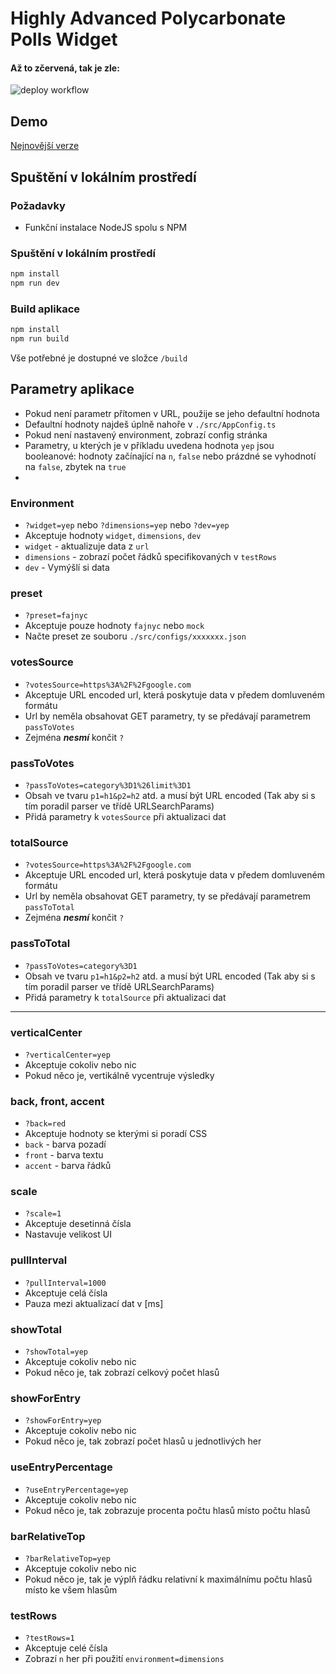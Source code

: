 # Highly Advanced Polycarbonate Polls Widget

#### Až to zčervená, tak je zle:

![deploy workflow](https://github.com/Jinderamarak/fajn-widget/actions/workflows/deploy.yml/badge.svg)

## Demo

[Nejnovější verze](https://jinderamarak.github.io/fajn-widget)

## Spuštění v lokálním prostředí

### Požadavky

- Funkční instalace NodeJS spolu s NPM

### Spuštění v lokálním prostředí

```bash
npm install
npm run dev
```

### Build aplikace

```bash
npm install
npm run build
```

Vše potřebné je dostupné ve složce `/build`

## Parametry aplikace

- Pokud není parametr přítomen v URL, použije se jeho defaultní hodnota
- Defaultní hodnoty najdeš úplně nahoře v `./src/AppConfig.ts`
- Pokud není nastavený environment, zobrazí config stránka
- Parametry, u kterých je v příkladu uvedena hodnota `yep` jsou booleanové: hodnoty začínající na `n`, `false` nebo prázdné se vyhodnotí na `false`, zbytek na `true`
-

### Environment

- `?widget=yep` nebo `?dimensions=yep` nebo `?dev=yep`
- Akceptuje hodnoty `widget`, `dimensions`, `dev`
- `widget` - aktualizuje data z `url`
- `dimensions` - zobrazí počet řádků specifikovaných v `testRows`
- `dev` - Vymýšlí si data

### preset

- `?preset=fajnyc`
- Akceptuje pouze hodnoty `fajnyc` nebo `mock`
- Načte preset ze souboru `./src/configs/xxxxxxx.json`

### votesSource

- `?votesSource=https%3A%2F%2Fgoogle.com`
- Akceptuje URL encoded url, která poskytuje data v předem domluveném formátu
- Url by neměla obsahovat GET parametry, ty se předávají parametrem `passToVotes`
- Zejména **_nesmí_** končit `?`

### passToVotes

- `?passToVotes=category%3D1%26limit%3D1`
- Obsah ve tvaru `p1=h1&p2=h2` atd. a musí být URL encoded (Tak aby si s tím poradil parser ve třídě URLSearchParams)
- Přidá parametry k `votesSource` při aktualizaci dat

### totalSource

- `?votesSource=https%3A%2F%2Fgoogle.com`
- Akceptuje URL encoded url, která poskytuje data v předem domluveném formátu
- Url by neměla obsahovat GET parametry, ty se předávají parametrem `passToTotal`
- Zejména **_nesmí_** končit `?`

### passToTotal

- `?passToVotes=category%3D1`
- Obsah ve tvaru `p1=h1&p2=h2` atd. a musí být URL encoded (Tak aby si s tím poradil parser ve třídě URLSearchParams)
- Přidá parametry k `totalSource` při aktualizaci dat

---

### verticalCenter

- `?verticalCenter=yep`
- Akceptuje cokoliv nebo nic
- Pokud něco je, vertikálně vycentruje výsledky

### back, front, accent

- `?back=red`
- Akceptuje hodnoty se kterými si poradí CSS
- `back` - barva pozadí
- `front` - barva textu
- `accent` - barva řádků

### scale

- `?scale=1`
- Akceptuje desetinná čísla
- Nastavuje velikost UI

### pullInterval

- `?pullInterval=1000`
- Akceptuje celá čísla
- Pauza mezi aktualizací dat v [ms]

### showTotal

- `?showTotal=yep`
- Akceptuje cokoliv nebo nic
- Pokud něco je, tak zobrazí celkový počet hlasů

### showForEntry

- `?showForEntry=yep`
- Akceptuje cokoliv nebo nic
- Pokud něco je, tak zobrazí počet hlasů u jednotlivých her

### useEntryPercentage

- `?useEntryPercentage=yep`
- Akceptuje cokoliv nebo nic
- Pokud něco je, tak zobrazuje procenta počtu hlasů místo počtu hlasů

### barRelativeTop

- `?barRelativeTop=yep`
- Akceptuje cokoliv nebo nic
- Pokud něco je, tak je výplň řádku relativní k maximálnímu počtu hlasů místo ke všem hlasům

### testRows

- `?testRows=1`
- Akceptuje celé čísla
- Zobrazí `n` her při použití `environment=dimensions`
